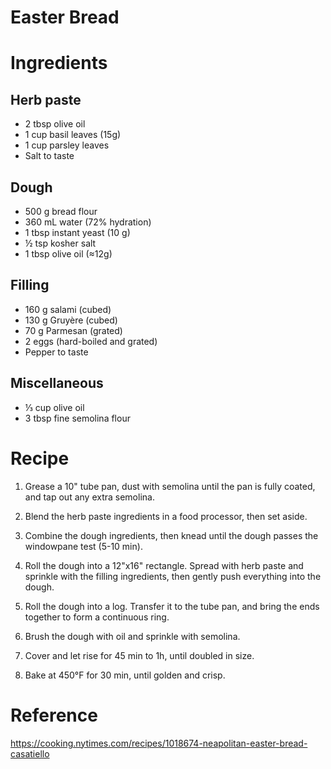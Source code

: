 Easter Bread
=====

Ingredients
===========

Herb paste
----------
- 2 tbsp olive oil
- 1 cup basil leaves (15g)
- 1 cup parsley leaves
- Salt to taste

Dough
-----
- 500 g bread flour
- 360 mL water (72% hydration)
- 1 tbsp instant yeast (10 g)
- ½ tsp kosher salt
- 1 tbsp olive oil (≈12g)

Filling
-------
- 160 g salami (cubed)
- 130 g Gruyère (cubed)
- 70 g Parmesan (grated)
- 2 eggs (hard-boiled and grated)
- Pepper to taste

Miscellaneous
-------------
- ⅓ cup olive oil
- 3 tbsp fine semolina flour

Recipe
======
1. Grease a 10" tube pan, dust with semolina until the pan is fully coated, and 
   tap out any extra semolina.

2. Blend the herb paste ingredients in a food processor, then set aside.

3. Combine the dough ingredients, then knead until the dough passes the 
   windowpane test (5-10 min).

4. Roll the dough into a 12"x16" rectangle.  Spread with herb paste and 
   sprinkle with the filling ingredients, then gently push everything into the 
   dough.

5. Roll the dough into a log.  Transfer it to the tube pan, and bring the ends 
   together to form a continuous ring.

6. Brush the dough with oil and sprinkle with semolina.

7. Cover and let rise for 45 min to 1h, until doubled in size.

8. Bake at 450°F for 30 min, until golden and crisp.

Reference
=========
https://cooking.nytimes.com/recipes/1018674-neapolitan-easter-bread-casatiello

